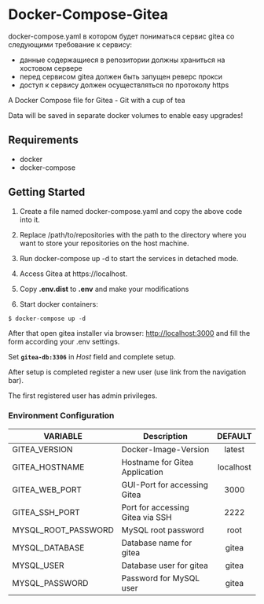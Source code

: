 # Docker-Compose-Gitea

docker-compose.yaml в котором будет пониматься сервис gitea со следующими требование к сервису:
- данные содержащиеся в репозитории должны храниться на хостовом сервере
- перед сервисом gitea должен быть запущен реверс прокси
- доступ к сервису должен осуществляться по протоколу https

A Docker Compose file for Gitea - Git with a cup of tea

Data will be saved in separate docker volumes to enable easy upgrades!

## Requirements

* docker
* docker-compose

## Getting Started

1. Create a file named docker-compose.yaml and copy the above code into it.
2. Replace /path/to/repositories with the path to the directory where you want to store your repositories on the host machine.
3. Run docker-compose up -d to start the services in detached mode.
4. Access Gitea at https://localhost.

1. Copy **.env.dist** to **.env** and make your modifications
2. Start docker containers:
```
$ docker-compose up -d
```

After that open gitea installer via browser: [http://localhost:3000](http://localhost:3000) and fill the form according your .env settings. 

Set **`gitea-db:3306`** in _Host_ field and complete setup.

After setup is completed register a new user (use link from the navigation bar).

The first registered user has admin privileges.


### Environment Configuration

| VARIABLE              | Description                       | DEFAULT       |
| ----------------------|-----------------------------------|:-------------:|               
|GITEA_VERSION          | Docker-Image-Version              |latest         |
|GITEA_HOSTNAME         | Hostname for Gitea Application    |localhost      |
|GITEA_WEB_PORT         | GUI-Port for accessing Gitea      |3000           |
|GITEA_SSH_PORT         | Port for accessing Gitea via SSH  |2222           |
|MYSQL_ROOT_PASSWORD    | MySQL root password               |root           |
|MYSQL_DATABASE         | Database name for gitea           |gitea          |
|MYSQL_USER             | Database user for gitea           |gitea          |
|MYSQL_PASSWORD         | Password for MySQL user           |gitea          |


